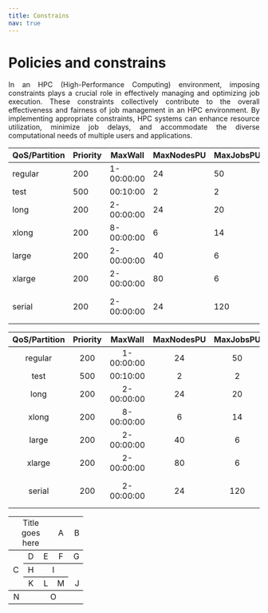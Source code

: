 ```yaml
---
title: Constrains
nav: true
---
```


# Policies and constrains

<div align="justify">
In an HPC (High-Performance Computing) environment, imposing constraints plays a crucial role in effectively managing and optimizing job execution. These constraints collectively contribute to the overall effectiveness and fairness of job management in an HPC environment. By implementing appropriate constraints, HPC systems can enhance resource utilization, minimize job delays, and accommodate the diverse computational needs of multiple users and applications.</div>


| QoS/Partition | Priority | MaxWall      | MaxNodesPU | MaxJobsPU   | MaxSubmitPU | MaxTRES                    |
|---------------|----------|--------------|------------|-------------|-------------|----------------------------|
| regular       | 200      |  1-00:00:00  | 24         |  50         |             |                            |
| test          | 500      |    00:10:00  |  2         |   2         | 2           |                            |
| long          | 200      |  2-00:00:00  | 24         |  20         |             |                            |  
| xlong         | 200      |  8-00:00:00  |  6         |  14         |             |                            |
| large         | 200      |  2-00:00:00  | 40         |   6         |             |                            |
| xlarge        | 200      |  2-00:00:00  | 80         |   6         |             |                            |
| serial        | 200      |  2-00:00:00  | 24         | 120         |             | cpu=1<br/>gpu=1<br/>node=1 |


<table style="text-align: center; border-collapse: collapse;">
  <tr>
    <th style="border-bottom: 1px solid black;">QoS/Partition</th>
    <th style="border-bottom: 1px solid black;">Priority</th>
    <th style="border-bottom: 1px solid black;">MaxWall</th>
    <th style="border-bottom: 1px solid black;">MaxNodesPU</th>
    <th style="border-bottom: 1px solid black;">MaxJobsPU</th>
    <th style="border-bottom: 1px solid black;">MaxSubmitPU</th>
    <th style="border-bottom: 1px solid black;">MaxTRES</th>
  </tr>
  <tr>
    <td>regular</td>
    <td>200</td>
    <td>1-00:00:00</td>
    <td>24</td>
    <td>50</td>
    <td></td>
    <td></td>
  </tr>
  <tr>
    <td>test</td>
    <td>500</td>
    <td>00:10:00</td>
    <td>2</td>
    <td>2</td>
    <td>2</td>
    <td></td>
  </tr>
  <tr>
    <td>long</td>
    <td>200</td>
    <td>2-00:00:00</td>
    <td>24</td>
    <td>20</td>
    <td></td>
    <td></td>
  </tr>
  <tr>
    <td>xlong</td>
    <td>200</td>
    <td>8-00:00:00</td>
    <td>6</td>
    <td>14</td>
    <td></td>
    <td></td>
  </tr>
  <tr>
    <td>large</td>
    <td>200</td>
    <td>2-00:00:00</td>
    <td>40</td>
    <td>6</td>
    <td></td>
    <td></td>
  </tr>
  <tr>
    <td>xlarge</td>
    <td>200</td>
    <td>2-00:00:00</td>
    <td>80</td>
    <td>6</td>
    <td></td>
    <td></td>
  </tr>
  <tr>
    <td>serial</td>
    <td>200</td>
    <td>2-00:00:00</td>
    <td>24</td>
    <td>120</td>
    <td></td>
    <td>cpu=1<br/>gpu=1<br/>node=1</td>
  </tr>
</table>


<table style="text-align: center; border-collapse: collapse;">
  <colgroup>
    <col style="width: 30px">
    <col style="width: 30px">
    <col style="width: 30px">
    <col style="width: 30px">
    <col style="width: 30px">
  </colgroup>
  <tr>
    <td colspan="3" style="border-bottom: 1px solid black;">Title goes here</td>
    <td style="border-bottom: 1px solid black;">A</td>
    <td style="text-align: right; border-bottom: 1px solid black;">B</td>
  </tr>
  <tr>
    <td rowspan="3" style="border-bottom: 1px solid black;">C</td>
    <td style="border-bottom: 1px solid black;">D</td>
    <td style="border-bottom: 1px solid black;">E</td>
    <td style="border-bottom: 1px solid black;">F</td>
    <td style="text-align: right; border-bottom: 1px solid black;">G</td>
  </tr>
  <tr>
    <td style="border-bottom: 1px solid black;">H</td>
    <td colspan="2" style="border-bottom: 1px solid black;">I</td>
    <td rowspan="2" style="text-align: right; vertical-align: bottom; border-bottom: 1px solid black;">J</td>
  </tr>
  <tr>
    <td style="border-bottom: 1px solid black;">K</td>
    <td style="border-bottom: 1px solid black;">L</td>
    <td style="border-bottom: 1px solid black;">M</td>
  </tr>
  <tr>
    <td style="text-align: right; border-bottom: 1px solid black;">N</td>
    <td colspan="4" style="border-bottom: 1px solid black;">O</td>
  </tr>
</table>

